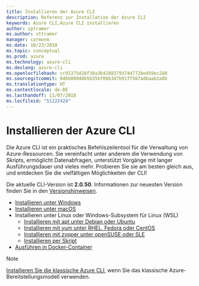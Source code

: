 ```yaml
---
title: Installieren der Azure CLI
description: Referenz zur Installation der Azure CLI
keywords: Azure CLI,Azure CLI installieren
author: sptramer
ms.author: sttramer
manager: carmonm
ms.date: 10/23/2018
ms.topic: conceptual
ms.prod: azure
ms.technology: azure-cli
ms.devlang: azure-cli
ms.openlocfilehash: cc91375d18f38a3b42883793744772be459ec288
ms.sourcegitcommit: 0d6b08048b5b35bf0bb3d7b91ff567adbaab2a8b
ms.translationtype: HT
ms.contentlocale: de-DE
ms.lasthandoff: 11/07/2018
ms.locfileid: "51222428"
---
```

# <a name="install-the-azure-cli"></a>Installieren der Azure CLI

Die Azure CLI ist ein praktisches Befehlszeilentool für die Verwaltung von Azure-Ressourcen. Sie vereinfacht unter anderem die Verwendung von Skripts, ermöglicht Datenabfragen, unterstützt Vorgänge mit langer Ausführungsdauer und vieles mehr. Probieren Sie sie am besten gleich aus, und entdecken Sie die vielfältigen Möglichkeiten der CLI!

Die aktuelle CLI-Version ist __2.0.50__. Informationen zur neuesten Version finden Sie in den [Versionshinweisen](release-notes-azure-cli.md).

* [Installieren unter Windows](install-azure-cli-windows.md)
* [Installieren unter macOS](install-azure-cli-macos.md)
* Installieren unter Linux oder Windows-Subsystem für Linux (WSL)
  * [Installieren mit apt unter Debian oder Ubuntu](install-azure-cli-apt.md)
  * [Installieren mit yum unter RHEL, Fedora oder CentOS](install-azure-cli-yum.md)
  * [Installieren mit zypper unter openSUSE oder SLE ](install-azure-cli-zypper.md)
  * [Installieren per Skript](install-azure-cli-linux.md)
* [Ausführen in Docker-Container](run-azure-cli-docker.md)

> [!NOTE]
> [Installieren Sie die klassische Azure CLI](install-classic-cli.md), wenn Sie das klassische Azure-Bereitstellungsmodell verwenden.
